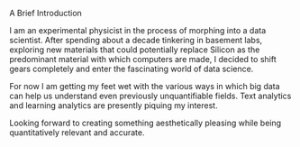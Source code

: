 A Brief Introduction

I am an experimental physicist in the process of morphing into a data scientist. After spending about a decade tinkering in basement labs, exploring new materials that could potentially replace Silicon as the predominant material with which computers are made, I decided to shift gears completely and enter the fascinating world of data science.

For now I am getting my feet wet with the various ways in which big data can help us understand even previously unquantifiable fields. Text analytics and learning analytics are presently piquing my interest. 

Looking forward to creating something aesthetically pleasing while being quantitatively relevant and accurate.
